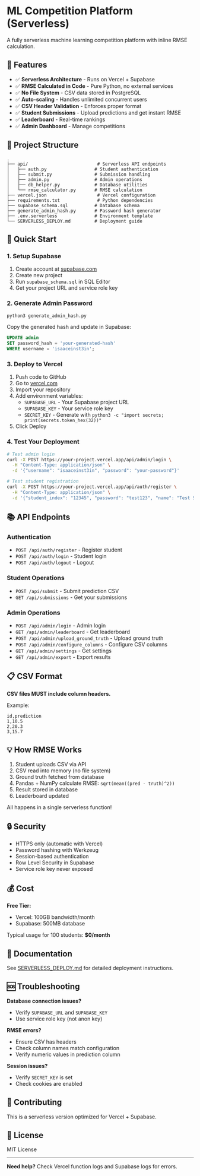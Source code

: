 # ML Competition Platform (Serverless)

A fully serverless machine learning competition platform with inline RMSE calculation.

## 🚀 Features

- ✅ **Serverless Architecture** - Runs on Vercel + Supabase
- ✅ **RMSE Calculated in Code** - Pure Python, no external services
- ✅ **No File System** - CSV data stored in PostgreSQL
- ✅ **Auto-scaling** - Handles unlimited concurrent users
- ✅ **CSV Header Validation** - Enforces proper format
- ✅ **Student Submissions** - Upload predictions and get instant RMSE
- ✅ **Leaderboard** - Real-time rankings
- ✅ **Admin Dashboard** - Manage competitions

## 📁 Project Structure

```
.
├── api/                          # Serverless API endpoints
│   ├── auth.py                  # Student authentication
│   ├── submit.py                # Submission handling
│   ├── admin.py                 # Admin operations
│   ├── db_helper.py             # Database utilities
│   └── rmse_calculator.py       # RMSE calculation
├── vercel.json                   # Vercel configuration
├── requirements.txt              # Python dependencies
├── supabase_schema.sql          # Database schema
├── generate_admin_hash.py       # Password hash generator
├── .env.serverless              # Environment template
└── SERVERLESS_DEPLOY.md         # Deployment guide
```

## 🎯 Quick Start

### 1. Setup Supabase

1. Create account at [supabase.com](https://supabase.com)
2. Create new project
3. Run `supabase_schema.sql` in SQL Editor
4. Get your project URL and service role key

### 2. Generate Admin Password

```bash
python3 generate_admin_hash.py
```

Copy the generated hash and update in Supabase:

```sql
UPDATE admin 
SET password_hash = 'your-generated-hash' 
WHERE username = 'isaaceinst3in';
```

### 3. Deploy to Vercel

1. Push code to GitHub
2. Go to [vercel.com](https://vercel.com)
3. Import your repository
4. Add environment variables:
   - `SUPABASE_URL` - Your Supabase project URL
   - `SUPABASE_KEY` - Your service role key
   - `SECRET_KEY` - Generate with `python3 -c "import secrets; print(secrets.token_hex(32))"`
5. Click Deploy

### 4. Test Your Deployment

```bash
# Test admin login
curl -X POST https://your-project.vercel.app/api/admin/login \
  -H "Content-Type: application/json" \
  -d '{"username": "isaaceinst3in", "password": "your-password"}'

# Test student registration
curl -X POST https://your-project.vercel.app/api/auth/register \
  -H "Content-Type: application/json" \
  -d '{"student_index": "12345", "password": "test123", "name": "Test Student"}'
```

## 📚 API Endpoints

### Authentication
- `POST /api/auth/register` - Register student
- `POST /api/auth/login` - Student login
- `POST /api/auth/logout` - Logout

### Student Operations
- `POST /api/submit` - Submit prediction CSV
- `GET /api/submissions` - Get your submissions

### Admin Operations
- `POST /api/admin/login` - Admin login
- `GET /api/admin/leaderboard` - Get leaderboard
- `POST /api/admin/upload_ground_truth` - Upload ground truth
- `POST /api/admin/configure_columns` - Configure CSV columns
- `GET /api/admin/settings` - Get settings
- `GET /api/admin/export` - Export results

## 📋 CSV Format

**CSV files MUST include column headers.**

Example:
```csv
id,prediction
1,10.5
2,20.3
3,15.7
```

## 💡 How RMSE Works

1. Student uploads CSV via API
2. CSV read into memory (no file system)
3. Ground truth fetched from database
4. Pandas + NumPy calculate RMSE: `sqrt(mean((pred - truth)^2))`
5. Result stored in database
6. Leaderboard updated

All happens in a single serverless function!

## 🔒 Security

- HTTPS only (automatic with Vercel)
- Password hashing with Werkzeug
- Session-based authentication
- Row Level Security in Supabase
- Service role key never exposed

## 💰 Cost

**Free Tier:**
- Vercel: 100GB bandwidth/month
- Supabase: 500MB database

Typical usage for 100 students: **$0/month**

## 📖 Documentation

See [SERVERLESS_DEPLOY.md](SERVERLESS_DEPLOY.md) for detailed deployment instructions.

## 🆘 Troubleshooting

**Database connection issues?**
- Verify `SUPABASE_URL` and `SUPABASE_KEY`
- Use service role key (not anon key)

**RMSE errors?**
- Ensure CSV has headers
- Check column names match configuration
- Verify numeric values in prediction column

**Session issues?**
- Verify `SECRET_KEY` is set
- Check cookies are enabled

## 🤝 Contributing

This is a serverless version optimized for Vercel + Supabase.

## 📝 License

MIT License

---

**Need help?** Check Vercel function logs and Supabase logs for errors.
